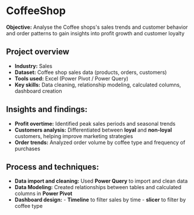 # CoffeeShop
   **Objective:** Analyse the Coffee shops's sales trends and customer behavior and order patterns to gain insights into profit growth and customer loyalty
   
## Project overview

- **Industry:** Sales
- **Dataset:** Coffee shop sales data (products, orders, customers)
- **Tools used:** Excel (Power Pivot / Power Query)
- **Key skills:** Data cleaning, relationship modeling, calculated columns, dashboard creation

## Insights and findings:

- **Profit overtime:** Identified peak sales periods and seasonal trends
- **Customers analysis:** Differentiated between **loyal** and **non-loyal** customers, helping improve marketing strategies
- **Order trends:** Analyzed order volume by coffee type and frequency of purchases

## Process and techniques:

- **Data import and cleaning:** Used **Power Query** to import and clean data
- **Data Modeling:** Created relationships between tables and calculated columns in **Power Pivot**
- **Dashboard design:**
      - **Timeline** to filter sales by time
      - **slicer** to filter by coffee type


